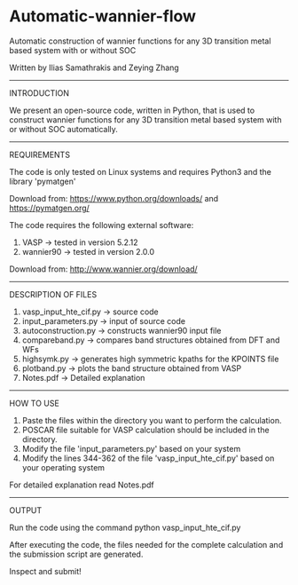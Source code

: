 # Automatic-wannier-flow
Automatic construction of wannier functions for any 3D transition metal based system with or without SOC

Written by Ilias Samathrakis and Zeying Zhang

*****************************************************************
INTRODUCTION

We present an open-source code, written in Python, that is used to
construct wannier functions for any 3D transition metal based system
with or without SOC automatically. 

*****************************************************************
REQUIREMENTS

The code is only tested on Linux systems and requires Python3 and the library 'pymatgen' 

Download from:
https://www.python.org/downloads/
and
https://pymatgen.org/

The code requires the following external software: 
1) VASP -> tested in version 5.2.12
2) wannier90 -> tested in version 2.0.0

Download from:
http://www.wannier.org/download/

*****************************************************************
DESCRIPTION OF FILES

1) vasp_input_hte_cif.py -> source code
2) input_parameters.py   -> input of source code
3) autoconstruction.py   -> constructs wannier90 input file
4) compareband.py        -> compares band structures obtained from DFT and WFs
5) highsymk.py           -> generates high symmetric kpaths for the KPOINTS file 
6) plotband.py           -> plots the band structure obtained from VASP
7) Notes.pdf             -> Detailed explanation

*****************************************************************
HOW TO USE

1) Paste the files within the directory you want to perform the calculation.
2) POSCAR file suitable for VASP calculation should be included in the directory.
3) Modify the file 'input_parameters.py' based on your system
4) Modify the lines 344-362 of the file 'vasp_input_hte_cif.py' based on your operating system

For detailed explanation read Notes.pdf

*****************************************************************
OUTPUT

Run the code using the command
python vasp_input_hte_cif.py

After executing the code, the files needed for the complete calculation and the submission script are generated.

Inspect and submit!
